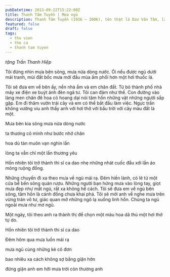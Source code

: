 ```yaml
---
pubDatetime: 2013-09-22T15:22:00Z
title: Thanh Tâm Tuyền | Mưa ngủ
description: Thanh Tâm Tuyền (1936 – 2006), tên thật là Dzư Văn Tâm, là một nhà thơ, nhà văn người Việt nổi tiếng, được biết đến với những cách tân thơ ca táo bạo.
featured: false
draft: false
tags:
  - thu vien
  - tho ca
  - thanh tam tuyen
---
```


_tặng Trần Thanh Hiệp_

Tôi đứng nhìn mưa bên sông, mưa nửa dòng nước. Ôi nếu được ngủ dưới mái tranh, mùi đất bốc mưa mới đầu mùa ấm phổi hơn một hơi thuốc lá.

Tôi sẽ đưa em về bên ấy, nền nhà ẩm và em chân đất. Từ bỏ thành phố nhà máy xe điện xe buýt ánh đèn ngã tư. Tôi can đảm như thế. Con đường vào làng men chân đê hoa cỏ hoang dại nói tâm hồn những vật những người sắp gặp. Em đi thăm vườn trái cây và em có thể bắt đầu làm việc. Ngực trần không vướng víu anh thấy anh với hơi thở với bầu trời với cây màu đất là một.

Mưa bên kia sông mưa nửa dòng nước

ta thương cô mình như bước nhớ chân

hoa dù tàn muôn vạn nghìn lần

lòng ta vẫn chỉ một lần thương yêu

Hồn nhiên tôi trở thành thi sĩ ca dao nhẹ những nhát cuốc đầu xới lần áo mỏng ruộng đồng.

Những chuyến đi xa theo mưa về ngủ mái rạ. Đêm hiền lành, có lẽ từ một cửa bể bến sông quán rượu. Những người bạn hứng mưa vào lòng tay, giọt mưa đẹp như mắt ngủ, rất xa không hề cách. Tôi sẽ đưa em về ngủ bên sông, tâm hồn là cánh đồng chưa khai phá. Tôi sẽ mời anh về nghe mưa trên vừng trán vô tư, giác quan mở những ngõ lạ xuống linh hồn. Chúng ta ngủ ngoài mưa như mơ ngủ.

Một ngày, tôi theo anh ra thành thị để chọn một màu hoa dã thú một hơi thở tự do.

Hồn nhiên tôi trở thành thi sĩ ca dao

Đêm hôm qua mưa luồn mái rạ

mưa ngủ cùng những kẻ cô đơn

bao nhiêu xa cách không sợ bằng giận hờn

đừng giận anh em hỡi mưa trời còn thương anh
